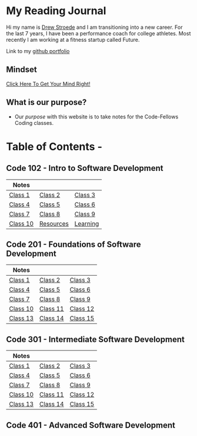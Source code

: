 # My Reading Journal

Hi my name is [Drew Stroede](https://www.linkedin.com/in/drewstroede) and I am transitioning into a new career. For the last 7 years, I have been a performance coach for college athletes. Most recently I am working at a fitness startup called Future.

Link to my [github portfolio](https://github.com/dstroede)

## Mindset

[Click Here To Get Your Mind Right!](https://dstroede.github.io/reading-notes/Growth-Mindset)

## What is our purpose?

* Our *purpose* with this website is to take notes for the Code-Fellows Coding classes.

# Table of Contents -

## Code 102 - Intro to Software Development

| Notes | | |
| ---- | ---- | ---- |
| [Class 1](https://dstroede.github.io/reading-notes/Code102/LearningMD) | [Class 2](https://dstroede.github.io/reading-notes/Code102/coders-computer)| [Class 3](https://dstroede.github.io/reading-notes/Code102/class3notes) |
| [Class 4](https://dstroede.github.io/reading-notes/Code102/Class4Notes) | [Class 5](https://dstroede.github.io/reading-notes/Code102/class5notes) | [Class 6](https://dstroede.github.io/reading-notes/Code102/class6notes) |
| [Class 7](https://dstroede.github.io/reading-notes/Code102/class7notes) |[Class 8](https://dstroede.github.io/reading-notes/Code102/class8notes) |[Class 9](https://dstroede.github.io/reading-notes/Code102/class9notes) |
| [Class 10](https://dstroede.github.io/reading-notes/Code102/class10notes) | [Resources](https://dstroede.github.io/reading-notes/Code102/resources) | [Learning](https://dstroede.github.io/reading-notes/Code102/what-did-i-learn) |

## Code 201 - Foundations of Software Development

| Notes | | |
| ---- | ---- | ---- |
| [Class 1](https://dstroede.github.io/reading-notes/Code201/201-Class1Notes) | [Class 2](https://dstroede.github.io/reading-notes/Code201/201-Class2Notes)| [Class 3](https://dstroede.github.io/reading-notes/Code201/201-Class3Notes) |
| [Class 4](https://dstroede.github.io/reading-notes/Code201/201-Class4Notes) | [Class 5](https://dstroede.github.io/reading-notes/Code201/201-Class5Notes) | [Class 6](https://dstroede.github.io/reading-notes/Code201/201-Class6Notes) |
| [Class 7](https://dstroede.github.io/reading-notes/Code201/201-Class7Notes) |[Class 8](https://dstroede.github.io/reading-notes/Code201/201-Class8Notes) |[Class 9](https://dstroede.github.io/reading-notes/Code201/201-Class9Notes) |
| [Class 10](https://dstroede.github.io/reading-notes/Code201/201-Class10Notes) | [Class 11](https://dstroede.github.io/reading-notes/Code201/201-Class11Notes) | [Class 12](https://dstroede.github.io/reading-notes/Code201/201-Class12Notes) |
| [Class 13](https://dstroede.github.io/reading-notes/Code201/201-Class13Notes) | [Class 14](https://dstroede.github.io/reading-notes/Code201/201-Class14Notes) | [Class 15](https://dstroede.github.io/reading-notes/Code201/201-Class15Notes) |

## Code 301 - Intermediate Software Development
| Notes | | |
| ---- | ---- | ---- |
| [Class 1](https://dstroede.github.io/reading-notes/Code201/201-Class1Notes) | [Class 2](https://dstroede.github.io/reading-notes/Code201/201-Class2Notes)| [Class 3](https://dstroede.github.io/reading-notes/Code201/201-Class3Notes) |
| [Class 4](https://dstroede.github.io/reading-notes/Code201/201-Class4Notes) | [Class 5](https://dstroede.github.io/reading-notes/Code201/201-Class5Notes) | [Class 6](https://dstroede.github.io/reading-notes/Code201/201-Class6Notes) |
| [Class 7](https://dstroede.github.io/reading-notes/Code201/201-Class7Notes) |[Class 8](https://dstroede.github.io/reading-notes/Code201/201-Class8Notes) |[Class 9](https://dstroede.github.io/reading-notes/Code201/201-Class9Notes) |
| [Class 10](https://dstroede.github.io/reading-notes/Code201/201-Class10Notes) | [Class 11](https://dstroede.github.io/reading-notes/Code201/201-Class11Notes) | [Class 12](https://dstroede.github.io/reading-notes/Code201/201-Class12Notes) |
| [Class 13](https://dstroede.github.io/reading-notes/Code201/201-Class13Notes) | [Class 14](https://dstroede.github.io/reading-notes/Code201/201-Class14Notes) | [Class 15](https://dstroede.github.io/reading-notes/Code201/201-Class15Notes) |
## Code 401 - Advanced Software Development

